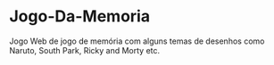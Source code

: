 # Jogo-Da-Memoria
Jogo Web de jogo de memória com alguns temas de desenhos como Naruto, South Park, Ricky and Morty etc.
